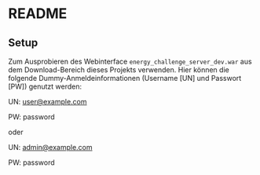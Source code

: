 # README #

## Setup ##

Zum Ausprobieren des Webinterface ``energy_challenge_server_dev.war`` aus dem Download-Bereich dieses Projekts verwenden.
Hier können die folgende Dummy-Anmeldeinformationen (Username [UN] und Passwort [PW]) genutzt werden:

UN: user@example.com

PW: password

oder

UN: admin@example.com

PW: password